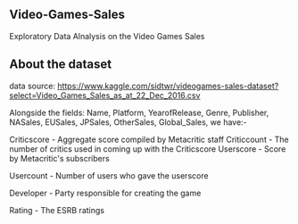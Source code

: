 ## Video-Games-Sales
Exploratory Data Alnalysis on the Video Games Sales

## About the dataset
data source: https://www.kaggle.com/sidtwr/videogames-sales-dataset?select=Video_Games_Sales_as_at_22_Dec_2016.csv

Alongside the fields: Name, Platform, YearofRelease, Genre, Publisher, NASales, EUSales, JPSales, OtherSales, Global_Sales, we have:-

Criticscore - Aggregate score compiled by Metacritic staff Criticcount - The number of critics used in coming up with the Criticscore Userscore - Score by Metacritic's subscribers


Usercount - Number of users who gave the userscore


Developer - Party responsible for creating the game


Rating - The ESRB ratings
